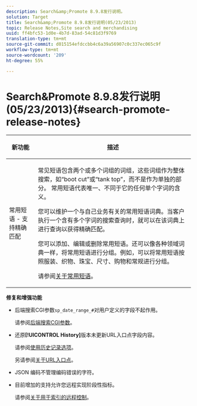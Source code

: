 ```yaml
---
description: Search&amp;Promote 8.9.8发行说明。
solution: Target
title: Search&amp;Promote 8.9.8发行说明(05/23/2013)
topic: Release Notes,Site search and merchandising
uuid: ff4bfc53-1d0e-4b7d-83ad-54c81d3f9769
translation-type: tm+mt
source-git-commit: d015154efdccbb4c6a39a56907c0c337ec065c9f
workflow-type: tm+mt
source-wordcount: '209'
ht-degree: 55%

---
```



# Search&amp;Promote 8.9.8发行说明(05/23/2013){#search-promote-release-notes}

<table> 
 <thead> 
  <tr> 
   <th colname="col1" class="entry"> <p>新功能 </p> </th> 
   <th colname="col2" class="entry"> <p>描述 </p> </th> 
  </tr> 
 </thead>
 <tbody> 
  <tr> 
   <td colname="col1"> <p> 常用短语 - 支持精确匹配 </p> </td> 
   <td colname="col2"> <p> 常见短语包含两个或多个词组的词组，这些词组作为整体搜索，如“boot cut”或“tank top”，而不是作为单独的部分。 常用短语代表唯一、不同于它的任何单个字词的含义。 </p> <p> 您可以维护一个与自己业务有关的常用短语词典。当客户执行一个含有多个字词的搜索查询时，就可以在该词典上进行查询以获得精确匹配。 </p> <p>您可以添加、编辑或删除常用短语。还可以像各种领域词典一样，将常用短语进行分组。例如，可以将常用短语按照服装、织物、珠宝、尺寸、购物和常规进行分组。 </p> <p>请参阅<a href="../c-about-linguistics-menu/c-about-common-phrases.md#concept_4946E53586DF492EAEB1B7F757FD440F" format="dita" scope="local">关于常用短语</a>。 </p> </td> 
  </tr> 
 </tbody> 
</table>

**修复和增强功能**

* 后端搜索CGI参数`sp_date_range_#`对用户定义的字段不起作用。

   请参阅[后端搜索CGI参数](../c-appendices/c-cgiparameters.md#reference_582E85C3886740C98FE88CA9DF7918E8)。

* 还原&#x200B;**[!UICONTROL History]**&#x200B;版本未更新URL入口点字段内容。

   请参阅[使用历史记录选项](../t-using-the-history-option.md#task_70DD3F87A67242BBBD2CB27156F43002)。

   另请参阅[关于URL入口点](../c-about-settings-menu/c-about-crawling-menu.md#concept_5D857E3B5C124E85BC0B5AE77A509573)。

* JSON 编码不管理编码错误的字符。
* 目前增加的支持允许您远程实现阶段性指标。

   请参阅[关于用于索引的远程控制](../c-about-index-menu/c-about-remote-control-for-indexing.md#concept_C79B322190E84106A434E5C6D4A4118F)。

